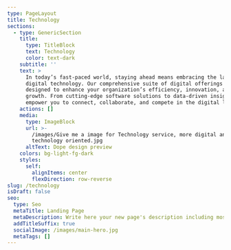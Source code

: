 ```yaml
---
type: PageLayout
title: Technology
sections:
  - type: GenericSection
    title:
      type: TitleBlock
      text: Technology
      color: text-dark
    subtitle: ''
    text: >
      In today’s fast-paced world, staying ahead means embracing the latest in
      digital technology. Our comprehensive suite of digital offerings is
      designed to enhance your organization’s efficiency, innovation, and
      growth. From cutting-edge software solutions to data-driven insights, we
      empower you to connect, collaborate, and compete in the digital landscape.
    actions: []
    media:
      type: ImageBlock
      url: >-
        /images/Give me a image for Technology service, more digital and
        technology oriented.jpg
      altText: Dope design preview
    colors: bg-light-fg-dark
    styles:
      self:
        alignItems: center
        flexDirection: row-reverse
slug: /technology
isDraft: false
seo:
  type: Seo
  metaTitle: Landing Page
  metaDescription: Write here your new page's description including most relevant keywords.
  addTitleSuffix: true
  socialImage: /images/main-hero.jpg
  metaTags: []
---
```

